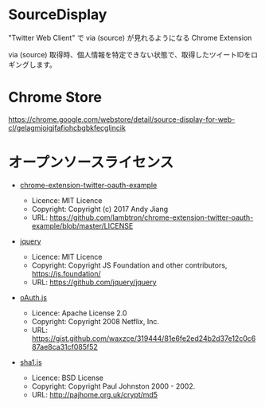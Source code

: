 # SourceDisplay
"Twitter Web Client" で via (source) が見れるようになる Chrome Extension

via (source) 取得時、個人情報を特定できない状態で、取得したツイートIDをロギングします。

# Chrome Store
https://chrome.google.com/webstore/detail/source-display-for-web-cl/gelagmjoigjfafiohcbgbkfecgljncik

# オープンソースライセンス
- [chrome-extension-twitter-oauth-example](https://github.com/lambtron/chrome-extension-twitter-oauth-example)
  - Licence: MIT Licence
  - Copyright: Copyright (c) 2017 Andy Jiang
  - URL: https://github.com/lambtron/chrome-extension-twitter-oauth-example/blob/master/LICENSE

- [jquery](https://github.com/jquery/jquery)
  - Licence: MIT Licence
  - Copyright: Copyright JS Foundation and other contributors, https://js.foundation/
  - URL: https://github.com/jquery/jquery

- [oAuth.js](https://gist.github.com/waxzce/319444/81e6fe2ed24b2d37e12c0c687ae8ca31cf085f52)
  - Licence: Apache License 2.0
  - Copyright: Copyright 2008 Netflix, Inc.
  - URL: https://gist.github.com/waxzce/319444/81e6fe2ed24b2d37e12c0c687ae8ca31cf085f52

- [sha1.js](http://pajhome.org.uk/crypt/md5)
  - Licence: BSD License
  - Copyright: Copyright Paul Johnston 2000 - 2002.
  - URL: http://pajhome.org.uk/crypt/md5
